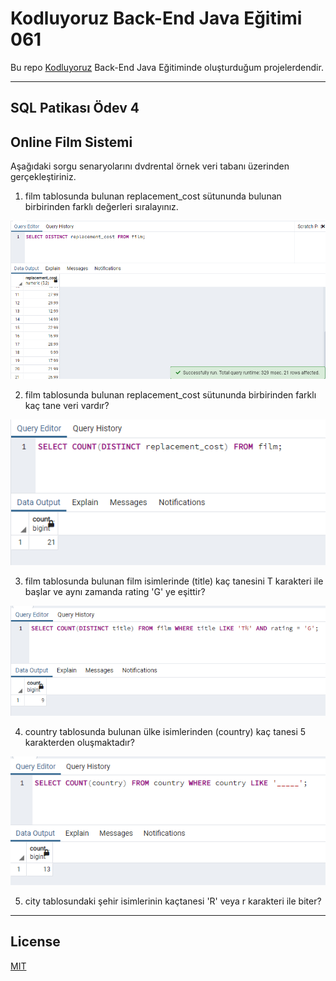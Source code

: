 # Kodluyoruz Back-End Java Eğitimi 061

Bu repo [Kodluyoruz](https://www.kodluyoruz.org) Back-End Java Eğitiminde 
oluşturduğum projelerdendir.

---
## SQL Patikası Ödev 4

## Online Film Sistemi

Aşağıdaki sorgu senaryolarını dvdrental örnek veri tabanı üzerinden gerçekleştiriniz.

1) film tablosunda bulunan replacement_cost sütununda bulunan birbirinden farklı değerleri sıralayınız.

![](1.png)

2) film tablosunda bulunan replacement_cost sütununda birbirinden farklı kaç tane veri vardır?

![](2.png)

3) film tablosunda bulunan film isimlerinde (title) kaç tanesini T karakteri ile başlar ve aynı zamanda rating 'G' ye eşittir?

![](3.png)

4) country tablosunda bulunan ülke isimlerinden (country) kaç tanesi 5 karakterden oluşmaktadır?

![](4.png)

5) city tablosundaki şehir isimlerinin kaçtanesi 'R' veya r karakteri ile biter?



---
## License
[MIT](https://choosealicense.com/licenses/mit/)
